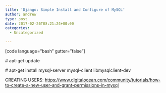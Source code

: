 ```yaml
---
title: 'Django: Simple Install and Configure of MySQL'
author: andrew
type: post
date: 2017-02-26T08:21:24+00:00
categories:
  - Uncategorized

---
```

[code language=&#8221;bash&#8221; gutter=&#8221;false&#8221;]
  
\# apt-get update
  
\# apt-get install mysql-server mysql-client libmysqlclient-dev

CREATING USERS: https://www.digitalocean.com/community/tutorials/how-to-create-a-new-user-and-grant-permissions-in-mysql

